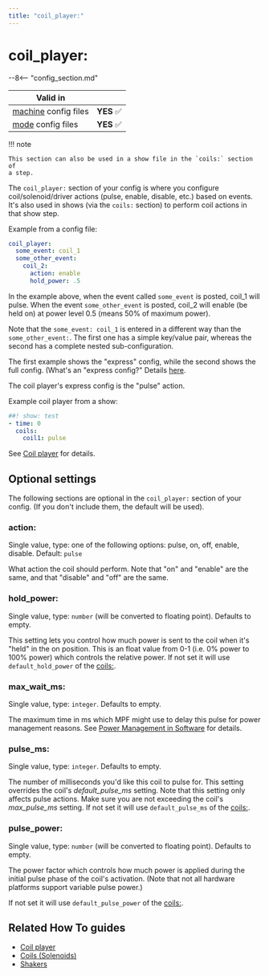 ```yaml
---
title: "coil_player:"
---
```


# coil_player:


--8<-- "config_section.md"

| Valid in | |
|-----|:----:|
|[machine](instructions/machine_config.md) config files |**YES** :white_check_mark:|
|[mode](instructions/mode_config.md) config files|**YES** :white_check_mark:|

!!! note

    This section can also be used in a show file in the `coils:` section of
    a step.

The `coil_player:` section of your config is where you configure
coil/solenoid/driver actions (pulse, enable, disable, etc.) based on
events. It's also used in shows (via the `coils:` section) to perform
coil actions in that show step.

Example from a config file:

``` yaml
coil_player:
  some_event: coil_1
  some_other_event:
    coil_2:
      action: enable
      hold_power: .5
```

In the example above, when the event called `some_event` is posted,
coil_1 will pulse. When the event `some_other_event` is posted, coil_2
will enable (be held on) at power level 0.5 (means 50% of maximum
power).

Note that the `some_event: coil_1` is entered in a different way than
the `some_other_event:`. The first one has a simple key/value pair,
whereas the second has a complete nested sub-configuration.

The first example shows the "express" config, while the second shows
the full config. (What's an "express config?" Details
[here](instructions/express_config.md).

The coil player's express config is the "pulse" action.

Example coil player from a show:

``` yaml
##! show: test
- time: 0
  coils:
    coil1: pulse
```

See [Coil player](../config_players/coil_player.md) for
details.

## Optional settings

The following sections are optional in the `coil_player:` section of
your config. (If you don't include them, the default will be used).

### action:

Single value, type: one of the following options: pulse, on, off,
enable, disable. Default: `pulse`

What action the coil should perform. Note that "on" and "enable" are
the same, and that "disable" and "off" are the same.

### hold_power:

Single value, type: `number` (will be converted to floating point).
Defaults to empty.

This setting lets you control how much power is sent to the coil when
it's "held" in the on position. This is an float value from 0-1 (i.e.
0% power to 100% power) which controls the relative power. If not set it
will use `default_hold_power` of the [coils:](coils.md).

### max_wait_ms:

Single value, type: `integer`. Defaults to empty.

The maximum time in ms which MPF might use to delay this pulse for power
management reasons. See
[Power Management in Software](../hardware/voltages_and_power/power_management.md) for details.

### pulse_ms:

Single value, type: `integer`. Defaults to empty.

The number of milliseconds you'd like this coil to pulse for. This
setting overrides the coil's *default_pulse_ms* setting. Note that this
setting only affects pulse actions. Make sure you are not exceeding the
coil's *max_pulse_ms* setting. If not set it will use
`default_pulse_ms` of the [coils:](coils.md).

### pulse_power:

Single value, type: `number` (will be converted to floating point).
Defaults to empty.

The power factor which controls how much power is applied during the
initial pulse phase of the coil's activation. (Note that not all
hardware platforms support variable pulse power.)

If not set it will use `default_pulse_power` of the
[coils:](coils.md).

## Related How To guides

* [Coil player](../config_players/coil_player.md)
* [Coils (Solenoids)](../mechs/coils/index.md)
* [Shakers](../mechs/shaker.md)

